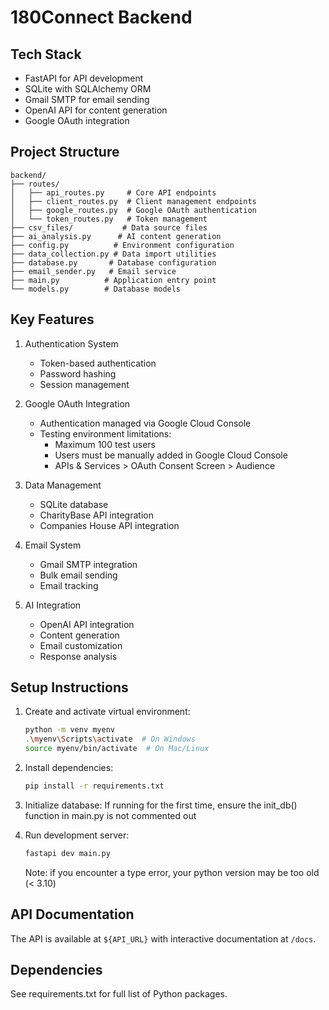 # 180Connect Backend

## Tech Stack
- FastAPI for API development
- SQLite with SQLAlchemy ORM
- Gmail SMTP for email sending
- OpenAI API for content generation
- Google OAuth integration

## Project Structure
```
backend/
├── routes/
│   ├── api_routes.py     # Core API endpoints
│   ├── client_routes.py  # Client management endpoints
│   ├── google_routes.py  # Google OAuth authentication
│   └── token_routes.py   # Token management
├── csv_files/           # Data source files
├── ai_analysis.py      # AI content generation
├── config.py          # Environment configuration
├── data_collection.py # Data import utilities
├── database.py       # Database configuration
├── email_sender.py   # Email service
├── main.py          # Application entry point
└── models.py        # Database models
```

## Key Features
1. Authentication System
   - Token-based authentication
   - Password hashing
   - Session management

2. Google OAuth Integration
   - Authentication managed via Google Cloud Console
   - Testing environment limitations:
     - Maximum 100 test users
     - Users must be manually added in Google Cloud Console
     - APIs & Services > OAuth Consent Screen > Audience

3. Data Management
   - SQLite database
   - CharityBase API integration
   - Companies House API integration

4. Email System
   - Gmail SMTP integration
   - Bulk email sending
   - Email tracking

5. AI Integration
   - OpenAI API integration
   - Content generation
   - Email customization
   - Response analysis

## Setup Instructions
1. Create and activate virtual environment:
   ```bash
   python -m venv myenv
   .\myenv\Scripts\activate  # On Windows
   source myenv/bin/activate  # On Mac/Linux
   ```

2. Install dependencies:
   ```bash
   pip install -r requirements.txt
   ```

3. Initialize database:
   If running for the first time, ensure the init_db() function in main.py is not commented out

4. Run development server:
   ```bash
   fastapi dev main.py
   ```
   Note: if you encounter a type error, your python version may be too old (< 3.10)

## API Documentation
The API is available at `${API_URL}` with interactive documentation at `/docs`.

## Dependencies
See requirements.txt for full list of Python packages.
